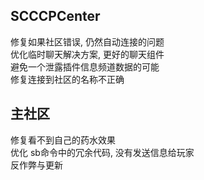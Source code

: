 ## SCCCPCenter
修复如果社区错误, 仍然自动连接的问题  
优化临时聊天解决方案, 更好的聊天组件  
避免一个泄露插件信息频道数据的可能  
修复连接到社区的名称不正确  
## 主社区
修复看不到自己的药水效果  
优化 sb命令中的冗余代码, 没有发送信息给玩家  
反作弊与更新  
